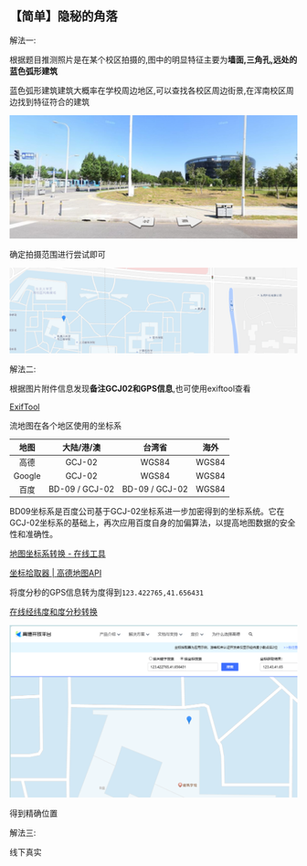 ## 【简单】隐秘的角落

解法一:

根据题目推测照片是在某个校区拍摄的,图中的明显特征主要为**墙面,三角孔,远处的蓝色弧形建筑**

蓝色弧形建筑建筑大概率在学校周边地区,可以查找各校区周边街景,在浑南校区周边找到特征符合的建筑

![77-1](images/77-0.png)

确定拍摄范围进行尝试即可

![77-1](images/77-1.png)



解法二:

根据图片附件信息发现**备注GCJ02和GPS信息**,也可使用exiftool查看

[ExifTool](https://exiftool.org/)

流地图在各个地区使用的坐标系

|  地图  |   大陆/港/澳   |     台湾省     | 海外  |
| :----: | :------------: | :------------: | :---: |
|  高德  |     GCJ-02     |     WGS84      | WGS84 |
| Google |     GCJ-02     |     WGS84      | WGS84 |
|  百度  | BD-09 / GCJ-02 | BD-09 / GCJ-02 | WGS84 |

BD09坐标系是百度公司基于GCJ-02坐标系进一步加密得到的坐标系统。它在GCJ-02坐标系的基础上，再次应用百度自身的加偏算法，以提高地图数据的安全性和准确性。

[地图坐标系转换 - 在线工具](https://tool.lu/coordinate)

[坐标拾取器 | 高德地图API](https://lbs.amap.com/tools/picker)

将度分秒的GPS信息转为度得到`123.422765,41.656431`

[在线经纬度和度分秒转换](https://www.lddgo.net/convert/degree-convert)

![77-2](images/77-2.png)

得到精确位置



解法三:

线下真实

